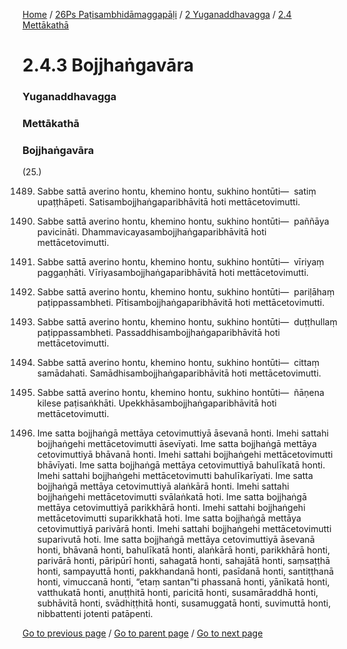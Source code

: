 
[Home](/) / [26Ps Paṭisambhidāmaggapāḷi](/tipitaka/26Ps.md) / [2 Yuganaddhavagga](/tipitaka/26Ps/2.md) / [2.4 Mettākathā](/tipitaka/26Ps/2/2.4.md)

# 2.4.3 Bojjhaṅgavāra

### Yuganaddhavagga

### Mettākathā

### Bojjhaṅgavāra

(25.)

1489. Sabbe sattā averino hontu, khemino hontu, sukhino hontūti—  satiṃ upaṭṭhāpeti. Satisambojjhaṅgaparibhāvitā hoti mettācetovimutti.

1490. Sabbe sattā averino hontu, khemino hontu, sukhino hontūti—  paññāya pavicināti. Dhammavicayasambojjhaṅgaparibhāvitā hoti mettācetovimutti.

1491. Sabbe sattā averino hontu, khemino hontu, sukhino hontūti—  vīriyaṃ paggaṇhāti. Vīriyasambojjhaṅgaparibhāvitā hoti mettācetovimutti.

1492. Sabbe sattā averino hontu, khemino hontu, sukhino hontūti—  pariḷāhaṃ paṭippassambheti. Pītisambojjhaṅgaparibhāvitā hoti mettācetovimutti.

1493. Sabbe sattā averino hontu, khemino hontu, sukhino hontūti—  duṭṭhullaṃ paṭippassambheti. Passaddhisambojjhaṅgaparibhāvitā hoti mettācetovimutti.

1494. Sabbe sattā averino hontu, khemino hontu, sukhino hontūti—  cittaṃ samādahati. Samādhisambojjhaṅgaparibhāvitā hoti mettācetovimutti.

1495. Sabbe sattā averino hontu, khemino hontu, sukhino hontūti—  ñāṇena kilese paṭisaṅkhāti. Upekkhāsambojjhaṅgaparibhāvitā hoti mettācetovimutti.

1496. Ime satta bojjhaṅgā mettāya cetovimuttiyā āsevanā honti. Imehi sattahi bojjhaṅgehi mettācetovimutti āsevīyati. Ime satta bojjhaṅgā mettāya cetovimuttiyā bhāvanā honti. Imehi sattahi bojjhaṅgehi mettācetovimutti bhāvīyati. Ime satta bojjhaṅgā mettāya cetovimuttiyā bahulīkatā honti. Imehi sattahi bojjhaṅgehi mettācetovimutti bahulīkarīyati. Ime satta bojjhaṅgā mettāya cetovimuttiyā alaṅkārā honti. Imehi sattahi bojjhaṅgehi mettācetovimutti svālaṅkatā hoti. Ime satta bojjhaṅgā mettāya cetovimuttiyā parikkhārā honti. Imehi sattahi bojjhaṅgehi mettācetovimutti suparikkhatā hoti. Ime satta bojjhaṅgā mettāya cetovimuttiyā parivārā honti. Imehi sattahi bojjhaṅgehi mettācetovimutti suparivutā hoti. Ime satta bojjhaṅgā mettāya cetovimuttiyā āsevanā honti, bhāvanā honti, bahulīkatā honti, alaṅkārā honti, parikkhārā honti, parivārā honti, pāripūrī honti, sahagatā honti, sahajātā honti, saṃsaṭṭhā honti, sampayuttā honti, pakkhandanā honti, pasīdanā honti, santiṭṭhanā honti, vimuccanā honti, “etaṃ santan”ti phassanā honti, yānīkatā honti, vatthukatā honti, anuṭṭhitā honti, paricitā honti, susamāraddhā honti, subhāvitā honti, svādhiṭṭhitā honti, susamuggatā honti, suvimuttā honti, nibbattenti jotenti patāpenti.

[Go to previous page](/tipitaka/26Ps/2/2.4/2.4.2.md) / [Go to parent page](/tipitaka/26Ps/2/2.4.md) / [Go to next page](/tipitaka/26Ps/2/2.4/2.4.4.md)


